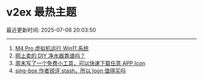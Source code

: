 # v2ex 最热主题

最近更新时间: 2025-07-06 20:03:50

--- 
1. [M4 Pro 虚拟机运行 Win11 系统](https://www.v2ex.com/t/1143284) 
2. [网上卖的 DIY 净水器靠谱吗？](https://www.v2ex.com/t/1143286) 
3. [周末写了一个免费小工具，可以快速下载任意 APP Icon](https://www.v2ex.com/t/1143287) 
4. [sing-box 作者锐评 stash，所以 loon 值得买吗](https://www.v2ex.com/t/1143297) 
